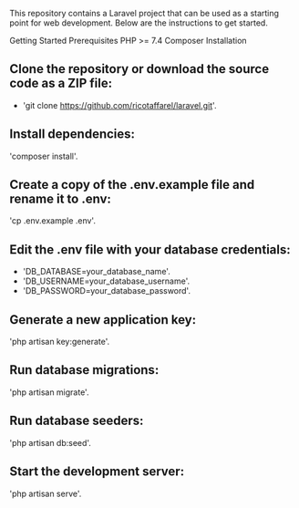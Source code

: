 This repository contains a Laravel project that can be used as a starting point for web development. Below are the instructions to get started.

Getting Started
Prerequisites
PHP >= 7.4
Composer
Installation

## Clone the repository or download the source code as a ZIP file:

* 'git clone https://github.com/ricotaffarel/laravel.git'.

## Install dependencies:
'composer install'.

## Create a copy of the .env.example file and rename it to .env:
'cp .env.example .env'.

## Edit the .env file with your database credentials:
* 'DB_DATABASE=your_database_name'.
* 'DB_USERNAME=your_database_username'.
* 'DB_PASSWORD=your_database_password'.

## Generate a new application key:
'php artisan key:generate'.

## Run database migrations:
'php artisan migrate'.

## Run database seeders:
'php artisan db:seed'.

## Start the development server:
'php artisan serve'.